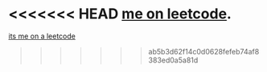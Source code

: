 <<<<<<< HEAD
[me on leetcode](https://leetcode.com/u/armiyyyn/). 
=======
[its me on a leetcode](https://leetcode.com/u/armiyyyn/)
>>>>>>> ab5b3d62f14c0d0628fefeb74af8383ed0a5a81d
